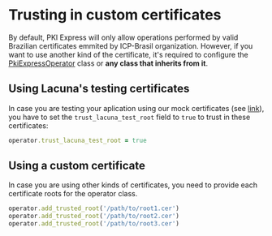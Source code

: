 # Trusting in custom certificates

By default, PKI Express will only allow operations performed by valid Brazilian certificates emmited by ICP-Brasil organization. However, if you want to use another kind of the certificate, it's required to configure the [PkiExpressOperator](https://github.com/LacunaSoftware/PkiExpressRuby/blob/develop/lib/pki_express/pki_express_operator.rb) class or **any class that inherits from it**.

## Using Lacuna's testing certificates
In case you are testing your aplication using our mock certificates (see [link](https://docs.lacunasoftware.com/articles/pki-guide/test-certs.html)), you have to set the `trust_lacuna_test_root` field to `true` to trust in these certificates: 

```ruby
operator.trust_lacuna_test_root = true
```

<!-- ## Using certificates emitted by Amplia
In case you are using a certificate emitted by [Amplia](https://docs.lacunasoftware.com/articles/amplia/index.html), you need to download the certificate root from [Amplia portal](https://amplia.lacunasoftware.com) and configure the operator in your aplication with the path of the root file.

TODO explain how get from Amplia

After downloading the certificate root file (`.cer` file), you need to provide the path to the file for it to be trusted by operator class:

```ruby
operator.add_trusted_root('/path/to/amplia-root.cer')
``` -->

## Using a custom certificate
In case you are using other kinds of certificates, you need to provide each certificate roots for the operator class.

```ruby
operator.add_trusted_root('/path/to/root1.cer')
operator.add_trusted_root('/path/to/root2.cer')
operator.add_trusted_root('/path/to/root3.cer')
```